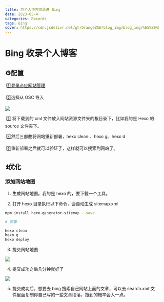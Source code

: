 ```yaml
---
title: 将个人博客收录进 Bing
date: 2023-05-4
categories: Records
tags: Bing
cover: https://cdn.jsdelivr.net/gh/OrangeZSW/blog_img/blog_img/%E5%B0%86%E4%B8%AA%E4%BA%BA%E5%8D%9A%E5%AE%A2%E6%94%B6%E5%BD%95%E8%BF%9B%20Bing.png
---
```


# Bing 收录个人博客

## :gear:配置

​	:one:[登录必应网站管理](https://www.bing.com/webmasters/about)

​	:two:选择从 GSC 导入

![](https://cdn.jsdelivr.net/gh/OrangeZSW/blog_img/posts/%E5%B0%86%E4%B8%AA%E4%BA%BA%E5%8D%9A%E5%AE%A2%E6%94%B6%E5%BD%95%E8%BF%9BBing/20230504222950.png)

​	:three: 将下载到的 xml 文件放入网站资源文件夹的根目录下，比如我的是 Hexo 的 source 文件夹下。

​	:four:然后三部曲将网站重新部署，hexo clean 、hexo g、hexo d

​	:five:重新部署之后就可以验证了，这样就可以搜索到网站了。

## :arrow_double_up:优化

### 添加网站地图

1. 生成网站地图。我的是 hexo 的，要下载一个工具。

2. 打开 hexo 目录执行以下命令，会自动生成 sitemap.xml

```sh
npm install hexo-generator-sitemap --save

# 部署

hexo clean
hexo g
hexo deploy
```

3. 提交网站地图

![](https://cdn.jsdelivr.net/gh/OrangeZSW/blog_img/posts/%E5%B0%86%E4%B8%AA%E4%BA%BA%E5%8D%9A%E5%AE%A2%E6%94%B6%E5%BD%95%E8%BF%9BBing/20230504222912.png)

4. 提交成功之后几分钟就好了

![](https://cdn.jsdelivr.net/gh/OrangeZSW/blog_img/posts/%E5%B0%86%E4%B8%AA%E4%BA%BA%E5%8D%9A%E5%AE%A2%E6%94%B6%E5%BD%95%E8%BF%9BBing/20230504223031.png)

5. 提交成功后，想要去 bing 搜索自己网站上面的文章，可以去 search.xml 文件里面复制你自己写的一些文章段落，搜到的概率会大一点。

